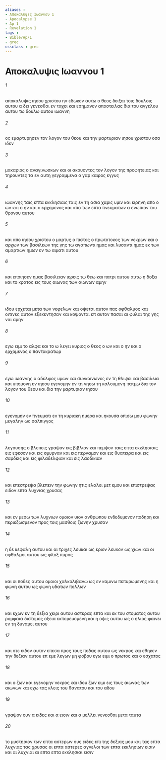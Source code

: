 ```yaml
---
aliases : 
- Αποκαλυψις Ιωαννου 1
- Apocalypse 1
- Ap 1
- Revelation 1
tags : 
- Bible/Ap/1
- grec
cssclass : grec
---
```


# Αποκαλυψις Ιωαννου 1

###### 1
αποκαλυψις ιησου χριστου ην εδωκεν αυτω ο θεος δειξαι τοις δουλοις αυτου α δει γενεσθαι εν ταχει και εσημανεν αποστειλας δια του αγγελου αυτου τω δουλω αυτου ιωαννη
###### 2
ος εμαρτυρησεν τον λογον του θεου και την μαρτυριαν ιησου χριστου οσα ιδεν
###### 3
μακαριος ο αναγινωσκων και οι ακουοντες τον λογον της προφητειας και τηρουντες τα εν αυτη γεγραμμενα ο γαρ καιρος εγγυς
###### 4
ιωαννης ταις επτα εκκλησιαις ταις εν τη ασια χαρις υμιν και ειρηνη απο ο ων και ο ην και ο ερχομενος και απο των επτα πνευματων α ενωπιον του θρονου αυτου
###### 5
και απο ιησου χριστου ο μαρτυς ο πιστος ο πρωτοτοκος των νεκρων και ο αρχων των βασιλεων της γης τω αγαπωντι ημας και λυσαντι ημας εκ των αμαρτιων ημων εν τω αιματι αυτου
###### 6
και εποιησεν ημας βασιλειαν ιερεις τω θεω και πατρι αυτου αυτω η δοξα και το κρατος εις τους αιωνας των αιωνων αμην
###### 7
ιδου ερχεται μετα των νεφελων και οψεται αυτον πας οφθαλμος και οιτινες αυτον εξεκεντησαν και κοψονται επ αυτον πασαι αι φυλαι της γης ναι αμην
###### 8
εγω ειμι το αλφα και το ω λεγει κυριος ο θεος ο ων και ο ην και ο ερχομενος ο παντοκρατωρ
###### 9
εγω ιωαννης ο αδελφος υμων και συνκοινωνος εν τη θλιψει και βασιλεια και υπομονη εν ιησου εγενομην εν τη νησω τη καλουμενη πατμω δια τον λογον του θεου και δια την μαρτυριαν ιησου
###### 10
εγενομην εν πνευματι εν τη κυριακη ημερα και ηκουσα οπισω μου φωνην μεγαλην ως σαλπιγγος
###### 11
λεγουσης ο βλεπεις γραψον εις βιβλιον και πεμψον ταις επτα εκκλησιαις εις εφεσον και εις σμυρναν και εις περγαμον και εις θυατειρα και εις σαρδεις και εις φιλαδελφιαν και εις λαοδικιαν
###### 12
και επεστρεψα βλεπειν την φωνην ητις ελαλει μετ εμου και επιστρεψας ειδον επτα λυχνιας χρυσας
###### 13
και εν μεσω των λυχνιων ομοιον υιον ανθρωπου ενδεδυμενον ποδηρη και περιεζωσμενον προς τοις μασθοις ζωνην χρυσαν
###### 14
η δε κεφαλη αυτου και αι τριχες λευκαι ως εριον λευκον ως χιων και οι οφθαλμοι αυτου ως φλοξ πυρος
###### 15
και οι ποδες αυτου ομοιοι χαλκολιβανω ως εν καμινω πεπυρωμενης και η φωνη αυτου ως φωνη υδατων πολλων
###### 16
και εχων εν τη δεξια χειρι αυτου αστερας επτα και εκ του στοματος αυτου ρομφαια διστομος οξεια εκπορευομενη και η οψις αυτου ως ο ηλιος φαινει εν τη δυναμει αυτου
###### 17
και οτε ειδον αυτον επεσα προς τους ποδας αυτου ως νεκρος και εθηκεν την δεξιαν αυτου επ εμε λεγων μη φοβου εγω ειμι ο πρωτος και ο εσχατος
###### 18
και ο ζων και εγενομην νεκρος και ιδου ζων ειμι εις τους αιωνας των αιωνων και εχω τας κλεις του θανατου και του αδου
###### 19
γραψον ουν α ειδες και α εισιν και α μελλει γενεσθαι μετα ταυτα
###### 20
το μυστηριον των επτα αστερων ους ειδες επι της δεξιας μου και τας επτα λυχνιας τας χρυσας οι επτα αστερες αγγελοι των επτα εκκλησιων εισιν και αι λυχνιαι αι επτα επτα εκκλησιαι εισιν
